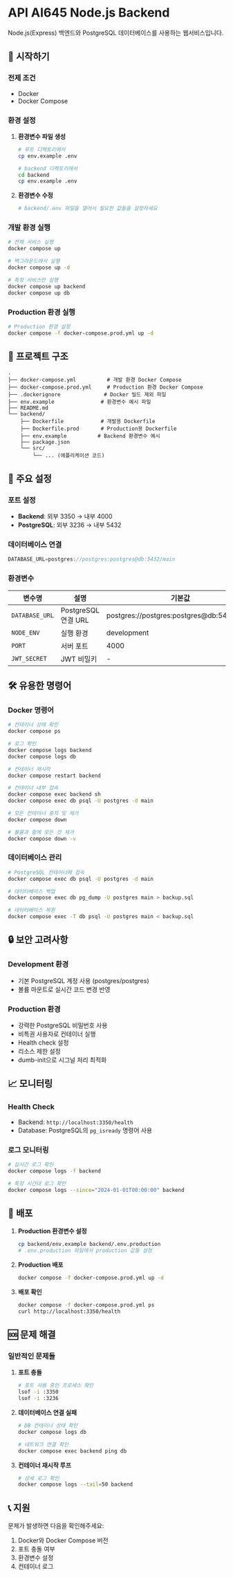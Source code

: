 # API AI645 Node.js Backend

Node.js(Express) 백엔드와 PostgreSQL 데이터베이스를 사용하는 웹서비스입니다.

## 🚀 시작하기

### 전제 조건
- Docker
- Docker Compose

### 환경 설정

1. **환경변수 파일 생성**
   ```bash
   # 루트 디렉토리에서
   cp env.example .env
   
   # backend 디렉토리에서
   cd backend
   cp env.example .env
   ```

2. **환경변수 수정**
   ```bash
   # backend/.env 파일을 열어서 필요한 값들을 설정하세요
   ```

### 개발 환경 실행

```bash
# 전체 서비스 실행
docker compose up

# 백그라운드에서 실행
docker compose up -d

# 특정 서비스만 실행
docker compose up backend
docker compose up db
```

### Production 환경 실행

```bash
# Production 환경 설정
docker compose -f docker-compose.prod.yml up -d
```

## 📁 프로젝트 구조

```
.
├── docker-compose.yml          # 개발 환경 Docker Compose
├── docker-compose.prod.yml     # Production 환경 Docker Compose
├── .dockerignore              # Docker 빌드 제외 파일
├── env.example               # 환경변수 예시 파일
├── README.md
└── backend/
    ├── Dockerfile            # 개발용 Dockerfile
    ├── Dockerfile.prod       # Production용 Dockerfile
    ├── env.example          # Backend 환경변수 예시
    ├── package.json
    └── src/
        └── ... (애플리케이션 코드)
```

## 🔧 주요 설정

### 포트 설정
- **Backend**: 외부 3350 → 내부 4000
- **PostgreSQL**: 외부 3236 → 내부 5432

### 데이터베이스 연결
```javascript
DATABASE_URL=postgres://postgres:postgres@db:5432/main
```

### 환경변수
| 변수명 | 설명 | 기본값 |
|--------|------|--------|
| `DATABASE_URL` | PostgreSQL 연결 URL | postgres://postgres:postgres@db:5432/main |
| `NODE_ENV` | 실행 환경 | development |
| `PORT` | 서버 포트 | 4000 |
| `JWT_SECRET` | JWT 비밀키 | - |

## 🛠️ 유용한 명령어

### Docker 명령어
```bash
# 컨테이너 상태 확인
docker compose ps

# 로그 확인
docker compose logs backend
docker compose logs db

# 컨테이너 재시작
docker compose restart backend

# 컨테이너 내부 접속
docker compose exec backend sh
docker compose exec db psql -U postgres -d main

# 모든 컨테이너 중지 및 제거
docker compose down

# 볼륨과 함께 모든 것 제거
docker compose down -v
```

### 데이터베이스 관리
```bash
# PostgreSQL 컨테이너에 접속
docker compose exec db psql -U postgres -d main

# 데이터베이스 백업
docker compose exec db pg_dump -U postgres main > backup.sql

# 데이터베이스 복원
docker compose exec -T db psql -U postgres main < backup.sql
```

## 🔒 보안 고려사항

### Development 환경
- 기본 PostgreSQL 계정 사용 (postgres/postgres)
- 볼륨 마운트로 실시간 코드 변경 반영

### Production 환경
- 강력한 PostgreSQL 비밀번호 사용
- 비특권 사용자로 컨테이너 실행
- Health check 설정
- 리소스 제한 설정
- dumb-init으로 시그널 처리 최적화

## 📈 모니터링

### Health Check
- Backend: `http://localhost:3350/health`
- Database: PostgreSQL의 `pg_isready` 명령어 사용

### 로그 모니터링
```bash
# 실시간 로그 확인
docker compose logs -f backend

# 특정 시간대 로그 확인
docker compose logs --since="2024-01-01T00:00:00" backend
```

## 🚀 배포

1. **Production 환경변수 설정**
   ```bash
   cp backend/env.example backend/.env.production
   # .env.production 파일에서 production 값들 설정
   ```

2. **Production 배포**
   ```bash
   docker compose -f docker-compose.prod.yml up -d
   ```

3. **배포 확인**
   ```bash
   docker compose -f docker-compose.prod.yml ps
   curl http://localhost:3350/health
   ```

## 🆘 문제 해결

### 일반적인 문제들

1. **포트 충돌**
   ```bash
   # 포트 사용 중인 프로세스 확인
   lsof -i :3350
   lsof -i :3236
   ```

2. **데이터베이스 연결 실패**
   ```bash
   # DB 컨테이너 상태 확인
   docker compose logs db
   
   # 네트워크 연결 확인
   docker compose exec backend ping db
   ```

3. **컨테이너 재시작 루프**
   ```bash
   # 상세 로그 확인
   docker compose logs --tail=50 backend
   ```

## 📞 지원

문제가 발생하면 다음을 확인해주세요:
1. Docker와 Docker Compose 버전
2. 포트 충돌 여부
3. 환경변수 설정
4. 컨테이너 로그 